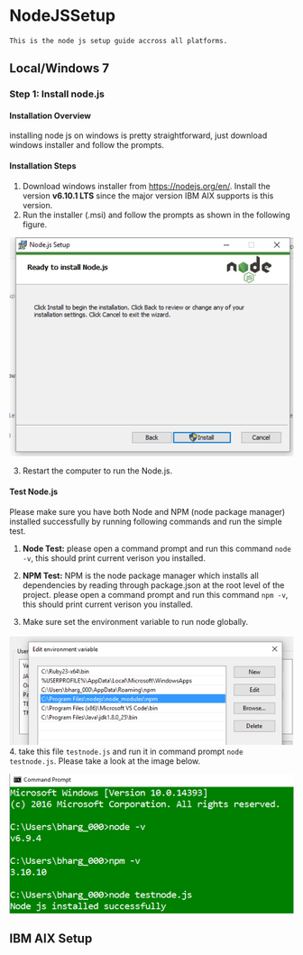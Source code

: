 # NodeJSSetup

    
    This is the node js setup guide accross all platforms.

## Local/Windows 7

### Step 1: Install node.js
 
 #### Installation Overview
 
 installing node js on windows is pretty straightforward, just download windows installer and follow the prompts.
 
 #### Installation Steps
 
 1. Download windows installer from https://nodejs.org/en/. Install the version **v6.10.1 LTS** since the major version IBM AIX supports is this version.
 2. Run the installer (.msi) and follow the prompts as shown in the following figure.
 
 ![Install wizard](/images/nodeinstall.PNG)
 
 3. Restart the computer to run the Node.js.
 
 
 #### Test Node.js
  Please make sure you have both Node and NPM (node package manager) installed successfully by running following commands and run the simple test.
  
  1. **Node Test:** please open a command prompt and run this command `node -v`, this should print current verison you installed.
  
  2. **NPM Test:** NPM is the node package manager which installs all dependencies by reading through package.json at the root level of the project. please open a command prompt and run this command `npm -v`, this should print current verison you installed.
  
  3. Make sure set the environment variable to run node globally.
  
  ![environemnt var](/images/nodeenv.png)
  4. take this file `testnode.js` and run it in command prompt `node testnode.js`. Please take a look at the image below.
  
   ![Node Test](/images/testnode.png)
   
   
   ## IBM AIX Setup
  
